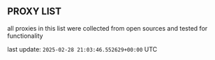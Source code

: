 ## PROXY LIST

all proxies in this list were collected from open sources and tested for functionality

last update: `2025-02-28 21:03:46.552629+00:00` UTC